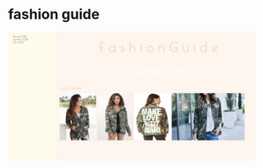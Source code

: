 # fashion guide

![alt text](https://github.com/hljacobs5/fashion-guide/blob/master/Screen%20Shot%202018-12-19%20at%206.02.54%20PM.png)
